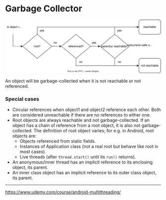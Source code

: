 # Garbage Collector

![garbage-collection](../_res/images/garbage-collection.svg)

An object will be garbage-collected when it is not reachable or not referenced.

### Special cases

- Circular references when object1 and object2 reference each other. Both are considered unreachable if there are no references to either one.
- Root objects are always reachable and not garbage-collected. If an object has a chain of reference from a root object, it is also not garbage-collected. The definition of root object varies; for e.g. in Android, root objects are:
  - Objects referenced from static fields.
  - Instances of Application class (not a real root but behave like root in most cases).
  - Live threads (after `thread.start()` until its `run()` returns).
- An anonymous/inner thread has an implicit reference to its enclosing object, its parent.
- An inner class object has an implicit reference to its outer class object, its parent.



---

https://www.udemy.com/course/android-multithreading/